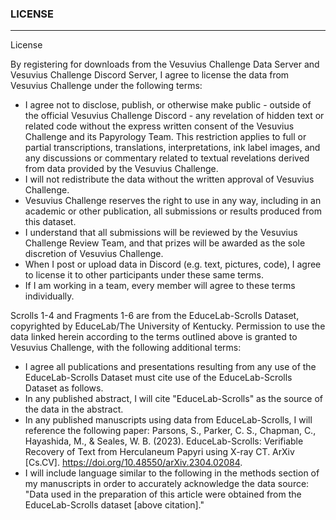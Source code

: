 <head>
  <html data-theme="dark" />

  <meta
    name="description"
    content="A $1,000,000+ machine learning and computer vision competition"
  />

  <meta property="og:type" content="website" />
  <meta property="og:url" content="https://scrollprize.org" />
  <meta property="og:title" content="Vesuvius Challenge" />
  <meta
    property="og:description"
    content="A $1,000,000+ machine learning and computer vision competition"
  />
  <meta
    property="og:image"
    content="https://scrollprize.org/img/social/opengraph.jpg"
  />

  <meta property="twitter:card" content="summary_large_image" />
  <meta property="twitter:url" content="https://scrollprize.org" />
  <meta property="twitter:title" content="Vesuvius Challenge" />
  <meta
    property="twitter:description"
    content="A $1,000,000+ machine learning and computer vision competition"
  />
  <meta
    property="twitter:image"
    content="https://scrollprize.org/img/social/opengraph.jpg"
  />
</head>

### LICENSE
___

License

By registering for downloads from the Vesuvius Challenge Data Server and Vesuvius Challenge Discord Server, I agree to license the data from Vesuvius Challenge under the following terms:

- I agree not to disclose, publish, or otherwise make public - outside of the official Vesuvius Challenge Discord - any revelation of hidden text or related code without the express written consent of the Vesuvius Challenge and its Papyrology Team. This restriction applies to full or partial transcriptions, translations, interpretations, ink label images, and any discussions or commentary related to textual revelations derived from data provided by the Vesuvius Challenge.
- I will not redistribute the data without the written approval of Vesuvius Challenge.
- Vesuvius Challenge reserves the right to use in any way, including in an academic or other publication, all submissions or results produced from this dataset.
- I understand that all submissions will be reviewed by the Vesuvius Challenge Review Team, and that prizes will be awarded as the sole discretion of Vesuvius Challenge.
- When I post or upload data in Discord (e.g. text, pictures, code), I agree to license it to other participants under these same terms.
- If I am working in a team, every member will agree to these terms individually.

Scrolls 1-4 and Fragments 1-6 are from the EduceLab-Scrolls Dataset, copyrighted by EduceLab/The University of Kentucky. Permission to use the data linked herein according to the terms outlined above is granted to Vesuvius Challenge, with the following additional terms:

- I agree all publications and presentations resulting from any use of the EduceLab-Scrolls Dataset must cite use of the EduceLab-Scrolls Dataset as follows.
- In any published abstract, I will cite "EduceLab-Scrolls" as the source of the data in the abstract.
- In any published manuscripts using data from EduceLab-Scrolls, I will reference the following paper: Parsons, S., Parker, C. S., Chapman, C., Hayashida, M., & Seales, W. B. (2023). EduceLab-Scrolls: Verifiable Recovery of Text from Herculaneum Papyri using X-ray CT. ArXiv [Cs.CV]. https://doi.org/10.48550/arXiv.2304.02084.
- I will include language similar to the following in the methods section of my manuscripts in order to accurately acknowledge the data source: "Data used in the preparation of this article were obtained from the EduceLab-Scrolls dataset [above citation]."
